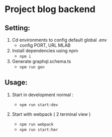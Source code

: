 # Project blog backend

## Setting:

1. Cd environments to config default global .env
   - config PORT, URL MLAB
2. Install dependencies using npm
   - `npm i`
3. Generate graphql.schema.ts
   - `npm run gen`

## Usage:

1. Start in development normal :

   - `npm run start:dev`

2. Start with webpack ( 2 terminal view )
   - `npm run webpack`
   - `npm run start:hmr`
